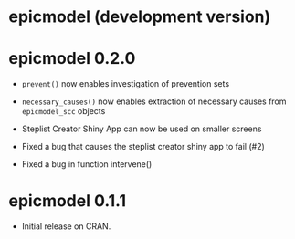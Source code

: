 # epicmodel (development version)

# epicmodel 0.2.0

* `prevent()` now enables investigation of prevention sets

* `necessary_causes()` now enables extraction of necessary causes from `epicmodel_scc` objects

* Steplist Creator Shiny App can now be used on smaller screens

* Fixed a bug that causes the steplist creator shiny app to fail (#2)

* Fixed a bug in function intervene()

# epicmodel 0.1.1

* Initial release on CRAN.
